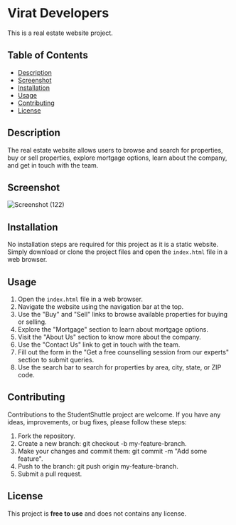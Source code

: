 # Virat Developers

This is a real estate website project.

## Table of Contents

- [Description](#description)
- [Screenshot](#screenshot)
- [Installation](#installation)
- [Usage](#usage)
- [Contributing](#contributing)
- [License](#license)

## Description

The real estate website allows users to browse and search for properties, buy or sell properties, explore mortgage options, learn about the company, and get in touch with the team.

## Screenshot

![Screenshot (122)](https://github.com/jayeshvagh11/Virat-Developer/assets/123942397/f3f20e2a-a651-4b35-84af-0a774da9ebdc)


## Installation

No installation steps are required for this project as it is a static website. Simply download or clone the project files and open the `index.html` file in a web browser.

## Usage

1. Open the `index.html` file in a web browser.
2. Navigate the website using the navigation bar at the top.
3. Use the "Buy" and "Sell" links to browse available properties for buying or selling.
4. Explore the "Mortgage" section to learn about mortgage options.
5. Visit the "About Us" section to know more about the company.
6. Use the "Contact Us" link to get in touch with the team.
7. Fill out the form in the "Get a free counselling session from our experts" section to submit queries.
8. Use the search bar to search for properties by area, city, state, or ZIP code.

## Contributing
Contributions to the StudentShuttle project are welcome. If you have any ideas, improvements, or bug fixes, please follow these steps:

1. Fork the repository.
2. Create a new branch: git checkout -b my-feature-branch.
3. Make your changes and commit them: git commit -m "Add some feature".
4. Push to the branch: git push origin my-feature-branch.
5. Submit a pull request.
## License
This project is **free to use** and does not contains any license.
